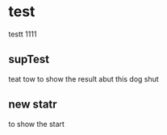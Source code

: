 # test
testt 1111

## supTest 
teat tow to show the result abut this dog shut 
## new statr 
to show the start 
